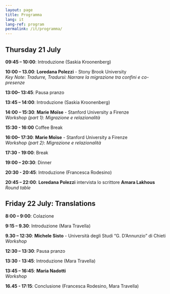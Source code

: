 ```yaml
---
layout: page
title: Programma
lang: it
lang-ref: program
permalink: /it/programma/
---
```


## **Thursday 21 July**

**09:45 – 10:00**: Introduzione (Saskia Kroonenberg)

**10:00 – 13.00**: **Loredana Polezzi** - Stony Brook University <br />
_Key Note_: _Tradurre, Tradursi: Narrare la migrazione tra confini e co-presenze_ 


**13:00– 13:45**: Pausa pranzo

**13:45 – 14:00**: Introduzione (Saskia Kroonenberg)

**14:00 – 15:30**: **Marie Moïse** - Stanford University a Firenze <br />
_Workshop (part 1)_: _Migrazione e relazionalità_

**15:30 - 16:00** Coffee Break

**16:00– 17:30**: **Marie Moïse** - Stanford University a Firenze <br />
 _Workshop (part 2)_: _Migrazione e relazionalità_

**17:30 - 19:00**: Break

**19:00 – 20:30**: Dinner

**20:30 - 20:45**: Introduzione (Francesca Rodesino)

**20:45 – 22:00**: **Loredana Polezzi** intervista lo scrittore **Amara Lakhous** <br />
_Round table_


## **Friday 22 July: Translations**

**8:00 – 9:00**: Colazione

**9:15 – 9.30**: Introduzione (Mara Travella)

**9.30 – 12:30**: **Michele Sisto** - Università degli Studi “G. D’Annunzio” di Chieti <br />
 _Workshop_

**12:30 – 13:30**: Pausa pranzo

**13:30 - 13:45**: Introduzione (Mara Travella)

**13:45 – 16:45**: **Maria Nadotti**  <br />
_Workshop_

**16.45 - 17:15**: Conclusione (Francesca Rodesino, Mara Travella)
